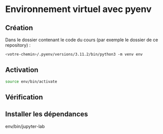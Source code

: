 

# Environnement virtuel avec pyenv


## Création
Dans le dossier contenant le code du cours (par exemple le dossier de ce repository) : 
```bash
<votre-chemin>/.pyenv/versions/3.11.2/bin/python3 -m venv env
```

## Activation

```bash
source env/bin/activate
```

## Vérification

## Installer les dépendances



env/bin/jupyter-lab